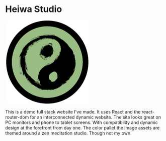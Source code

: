 # Heiwa Studio
![project_icon](https://raw.githubusercontent.com/Eliya-G/heiwa-studio/refs/heads/main/public/repo_logo.png)

This is a demo full stack website I've made. It uses React and the react-router-dom for an interconnected dynamic website. The site looks great on PC monitors and phone to tablet screens. With compatibility and dynamic design at the forefront from day one. The color pallet the image assets are themed around a zen meditation studio. Though not my own.  
